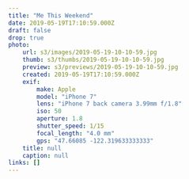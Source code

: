 ```yaml
---
title: "Me This Weekend"
date: 2019-05-19T17:10:59.000Z
draft: false
drop: true
photo:
    url: s3/images/2019-05-19-10-10-59.jpg
    thumb: s3/thumbs/2019-05-19-10-10-59.jpg
    preview: s3/previews/2019-05-19-10-10-59.jpg
    created: 2019-05-19T17:10:59.000Z
    exif:
        make: Apple
        model: "iPhone 7"
        lens: "iPhone 7 back camera 3.99mm f/1.8"
        iso: 50
        aperture: 1.8
        shutter_speed: 1/15
        focal_length: "4.0 mm"
        gps: "47.66085 -122.319633333333"
    title: null
    caption: null
links: []
---
```


